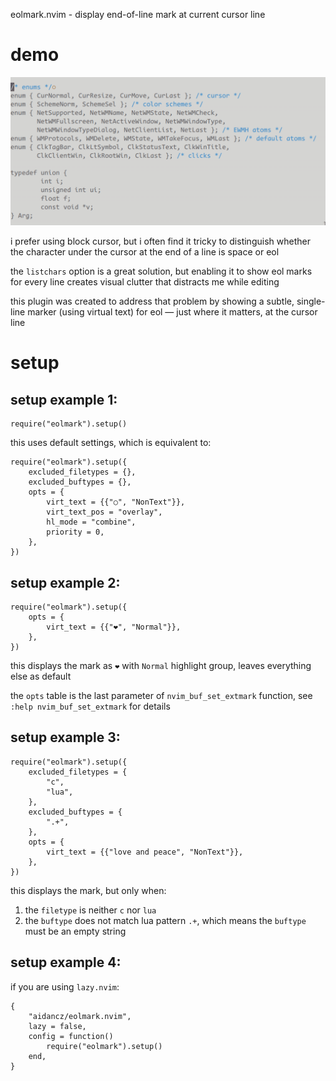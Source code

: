 eolmark.nvim - display end-of-line mark at current cursor line

# demo

![](assets/demo.gif)

i prefer using block cursor, but i often find it tricky to distinguish whether the character under the cursor at the end of a line is space or eol

the `listchars` option is a great solution, but enabling it to show eol marks for every line creates visual clutter that distracts me while editing

this plugin was created to address that problem by showing a subtle, single-line marker (using virtual text) for eol — just where it matters, at the cursor line

# setup

## setup example 1:

```
require("eolmark").setup()
```

this uses default settings, which is equivalent to:

```
require("eolmark").setup({
	excluded_filetypes = {},
	excluded_buftypes = {},
	opts = {
		virt_text = {{"○", "NonText"}},
		virt_text_pos = "overlay",
		hl_mode = "combine",
		priority = 0,
	},
})
```

## setup example 2:

```
require("eolmark").setup({
	opts = {
		virt_text = {{"❤️", "Normal"}},
	},
})
```

this displays the mark as `❤️` with `Normal` highlight group, leaves everything else as default

the `opts` table is the last parameter of `nvim_buf_set_extmark` function, see `:help nvim_buf_set_extmark` for details

## setup example 3:

```
require("eolmark").setup({
	excluded_filetypes = {
		"c",
		"lua",
	},
	excluded_buftypes = {
		".+",
	},
	opts = {
		virt_text = {{"love and peace", "NonText"}},
	},
})
```

this displays the mark, but only when:
1. the `filetype` is neither `c` nor `lua`
2. the `buftype` does not match lua pattern `.+`, which means the `buftype` must be an empty string

## setup example 4:

if you are using `lazy.nvim`:

```
{
	"aidancz/eolmark.nvim",
	lazy = false,
	config = function()
		require("eolmark").setup()
	end,
}
```
